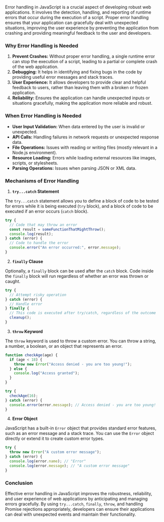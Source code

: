 Error handling in JavaScript is a crucial aspect of developing robust web applications. It involves the detection, handling, and reporting of runtime errors that occur during the execution of a script. Proper error handling ensures that your application can gracefully deal with unexpected situations, improving the user experience by preventing the application from crashing and providing meaningful feedback to the user and developers.

### Why Error Handling is Needed

1. **Prevent Crashes:** Without proper error handling, a single runtime error can stop the execution of a script, leading to a partial or complete crash of the web application.
2. **Debugging:** It helps in identifying and fixing bugs in the code by providing useful error messages and stack traces.
3. **User Experience:** It allows developers to provide clear and helpful feedback to users, rather than leaving them with a broken or frozen application.
4. **Reliability:** Ensures the application can handle unexpected inputs or situations gracefully, making the application more reliable and robust.

### When Error Handling is Needed

- **User Input Validation:** When data entered by the user is invalid or unexpected.
- **API Calls:** Handling failures in network requests or unexpected response data.
- **File Operations:** Issues with reading or writing files (mostly relevant in a Node.js environment).
- **Resource Loading:** Errors while loading external resources like images, scripts, or stylesheets.
- **Parsing Operations:** Issues when parsing JSON or XML data.

### Mechanisms of Error Handling

1. **`try...catch` Statement**

The `try...catch` statement allows you to define a block of code to be tested for errors while it is being executed (`try` block), and a block of code to be executed if an error occurs (`catch` block).

```javascript
try {
  // Code that may throw an error
  const result = someFunctionThatMightThrow();
  console.log(result);
} catch (error) {
  // Code to handle the error
  console.error("An error occurred:", error.message);
}
```

2. **`finally` Clause**

Optionally, a `finally` block can be used after the `catch` block. Code inside the `finally` block will run regardless of whether an error was thrown or caught.

```javascript
try {
  // Attempt risky operation
} catch (error) {
  // Handle error
} finally {
  // This code is executed after try/catch, regardless of the outcome
  cleanup();
}
```

3. **`throw` Keyword**

The `throw` keyword is used to throw a custom error. You can throw a string, a number, a boolean, or an object that represents an error.

```javascript
function checkAge(age) {
  if (age < 18) {
    throw new Error("Access denied - you are too young!");
  } else {
    console.log("Access granted");
  }
}

try {
  checkAge(16);
} catch (error) {
  console.error(error.message); // Access denied - you are too young!
}
```

4. **Error Object**

JavaScript has a built-in `Error` object that provides standard error features, such as an error message and a stack trace. You can use the `Error` object directly or extend it to create custom error types.

```javascript
try {
  throw new Error("A custom error message");
} catch (error) {
  console.log(error.name); // "Error"
  console.log(error.message); // "A custom error message"
}
```

### Conclusion

Effective error handling in JavaScript improves the robustness, reliability, and user experience of web applications by anticipating and managing errors gracefully. By using `try...catch`, `finally`, `throw`, and handling Promise rejections appropriately, developers can ensure their applications can deal with unexpected events and maintain their functionality.
